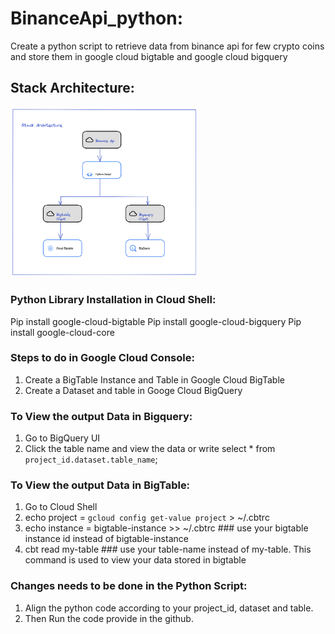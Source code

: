 # BinanceApi_python:

Create a python script to retrieve data from binance api for few crypto coins and store 
them in google cloud bigtable and google cloud bigquery

## Stack Architecture:

<img src="/Architecture.png" width="300">

### Python Library Installation in Cloud Shell:

Pip install google-cloud-bigtable
Pip install google-cloud-bigquery
Pip install google-cloud-core

### Steps to do in Google Cloud Console:

1. Create a BigTable Instance and Table in Google Cloud BigTable
2. Create a Dataset and table in Googe Cloud BigQuery

### To View the output Data in Bigquery:

1. Go to BigQuery UI
2. Click the table name and view the data or write select * from `project_id.dataset.table_name`;

### To View the output Data in BigTable:

1. Go to Cloud Shell
2. echo project = `gcloud config get-value project` > ~/.cbtrc
3. echo instance = bigtable-instance >> ~/.cbtrc ### use your bigtable instance id instead of bigtable-instance
4. cbt read my-table  ### use your table-name instead of my-table. This command is used to view your data stored in bigtable

### Changes needs to be done in the Python Script:

1. Align the python code according to your project_id, dataset and table.
2. Then Run the code provide in the github.


